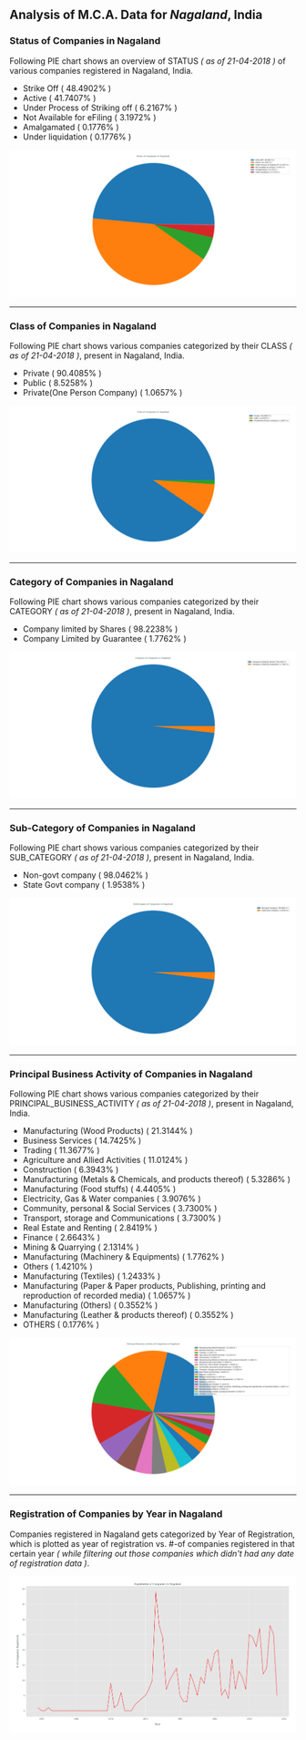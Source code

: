 ## Analysis of M.C.A. Data for _Nagaland_, India
### Status of Companies in Nagaland
Following PIE chart shows an overview of STATUS _( as of 21-04-2018 )_ of various companies registered in Nagaland, India.
- Strike Off ( 48.4902% )
- Active ( 41.7407% )
- Under Process of Striking off ( 6.2167% )
- Not Available for eFiling ( 3.1972% )
- Amalgamated ( 0.1776% )
- Under liquidation ( 0.1776% )

![status_of_companies_in_nagaland](../plots/mca_nagaland_21042018_company_status.png)

---
### Class of Companies in Nagaland
Following PIE chart shows various companies categorized by their CLASS _( as of 21-04-2018 )_, present in Nagaland, India.
- Private ( 90.4085% )
- Public ( 8.5258% )
- Private(One Person Company) ( 1.0657% )

![companies_categorized_by_class_in_nagaland](../plots/mca_nagaland_21042018_company_class.png)

---
### Category of Companies in Nagaland
Following PIE chart shows various companies categorized by their CATEGORY _( as of 21-04-2018 )_, present in Nagaland, India.
- Company limited by Shares ( 98.2238% )
- Company Limited by Guarantee ( 1.7762% )

![companies_categorized_by_category_in_nagaland](../plots/mca_nagaland_21042018_company_category.png)

---
### Sub-Category of Companies in Nagaland
Following PIE chart shows various companies categorized by their SUB_CATEGORY _( as of 21-04-2018 )_, present in Nagaland, India.
- Non-govt company ( 98.0462% )
- State Govt company ( 1.9538% )

![companies_categorized_by_subCategory_in_nagaland](../plots/mca_nagaland_21042018_company_subCategory.png)

---
### Principal Business Activity of Companies in Nagaland
Following PIE chart shows various companies categorized by their PRINCIPAL_BUSINESS_ACTIVITY _( as of 21-04-2018 )_, present in Nagaland, India.
- Manufacturing (Wood Products) ( 21.3144% )
- Business Services ( 14.7425% )
- Trading ( 11.3677% )
- Agriculture and Allied Activities ( 11.0124% )
- Construction ( 6.3943% )
- Manufacturing (Metals & Chemicals, and products thereof) ( 5.3286% )
- Manufacturing (Food stuffs) ( 4.4405% )
- Electricity, Gas & Water companies ( 3.9076% )
- Community, personal & Social Services ( 3.7300% )
- Transport, storage and Communications ( 3.7300% )
- Real Estate and Renting ( 2.8419% )
- Finance ( 2.6643% )
- Mining & Quarrying ( 2.1314% )
- Manufacturing (Machinery & Equipments) ( 1.7762% )
- Others ( 1.4210% )
- Manufacturing (Textiles) ( 1.2433% )
- Manufacturing (Paper & Paper products, Publishing, printing and reproduction of recorded media) ( 1.0657% )
- Manufacturing (Others) ( 0.3552% )
- Manufacturing (Leather & products thereof) ( 0.3552% )
- OTHERS ( 0.1776% )

![companies_categorized_by_principalBusinessActivity_in_nagaland](../plots/mca_nagaland_21042018_company_principalBusinessActivity.png)

---
### Registration of Companies by Year in Nagaland
Companies registered in Nagaland gets categorized by Year of Registration, which is plotted as year of registration vs. #-of companies registered in that certain year _( while filtering out those companies which didn't had any date of registration data )_.

![registration_of_companies_yearly_in_nagaland](../plots/mca_nagaland_21042018_company_dateOfRegistration.png)
